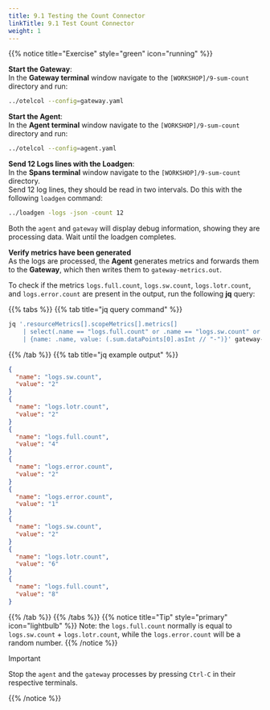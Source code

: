 ```yaml
---
title: 9.1 Testing the Count Connector
linkTitle: 9.1 Test Count Connector
weight: 1
---
```


{{% notice title="Exercise" style="green" icon="running" %}}

**Start the Gateway**:  
In the **Gateway terminal** window navigate to the `[WORKSHOP]/9-sum-count` directory and run:

```bash { title="Start the Gateway" }
../otelcol --config=gateway.yaml
```

**Start the Agent**:  
In the **Agent terminal** window navigate to the `[WORKSHOP]/9-sum-count` directory and run:

```bash { title="Start the Agent" }
../otelcol --config=agent.yaml
```

**Send 12 Logs lines with the Loadgen**:  
In the **Spans terminal** window navigate to the `[WORKSHOP]/9-sum-count` directory.  
Send 12 log lines, they should be read in two intervals. Do this with the following `loadgen` command:

```bash { title="Loadgen" }
../loadgen -logs -json -count 12
```

Both the `agent` and `gateway` will display debug information, showing they are processing data. Wait until the loadgen completes.

**Verify metrics have been generated**  
As the logs are processed, the **Agent** generates metrics and forwards them to the **Gateway**, which then writes them to `gateway-metrics.out`.

To check if the metrics `logs.full.count`, `logs.sw.count`, `logs.lotr.count`, and `logs.error.count` are present in the output, run the following **jq** query:

{{% tabs %}}
{{% tab title="jq query command" %}}

```bash
jq '.resourceMetrics[].scopeMetrics[].metrics[]
    | select(.name == "logs.full.count" or .name == "logs.sw.count" or .name == "logs.lotr.count" or .name == "logs.error.count")
    | {name: .name, value: (.sum.dataPoints[0].asInt // "-")}' gateway-metrics.out
```

{{% /tab %}}
{{% tab title="jq example output" %}}

```json
{
  "name": "logs.sw.count",
  "value": "2"
}
{
  "name": "logs.lotr.count",
  "value": "2"
}
{
  "name": "logs.full.count",
  "value": "4"
}
{
  "name": "logs.error.count",
  "value": "2"
}
{
  "name": "logs.error.count",
  "value": "1"
}
{
  "name": "logs.sw.count",
  "value": "2"
}
{
  "name": "logs.lotr.count",
  "value": "6"
}
{
  "name": "logs.full.count",
  "value": "8"
}
```

{{% /tab %}}
{{% /tabs %}}
{{% notice title="Tip" style="primary" icon="lightbulb" %}}
Note: the `logs.full.count` normally is equal to `logs.sw.count` + `logs.lotr.count`, while the `logs.error.count` will be a random number.
{{% /notice %}}

> [!IMPORTANT]
> Stop the `agent` and the `gateway` processes by pressing `Ctrl-C` in their respective terminals.

{{% /notice %}}
